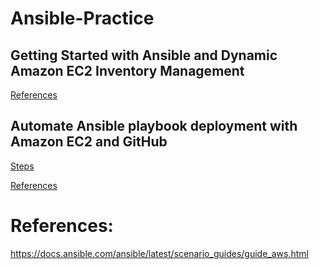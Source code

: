 # Ansible-Practice

## Getting Started with Ansible and Dynamic Amazon EC2 Inventory Management
[References](https://aws.amazon.com/blogs/apn/getting-started-with-ansible-and-dynamic-amazon-ec2-inventory-management/)

## Automate Ansible playbook deployment with Amazon EC2 and GitHub
[Steps](https://github.com/juliehub/Ansible-Practice/blob/master/git_webhook_ansible.md)

[References](https://aws.amazon.com/blogs/infrastructure-and-automation/automate-ansible-playbook-deployment-amazon-ec2-github/)

# References:
https://docs.ansible.com/ansible/latest/scenario_guides/guide_aws.html
